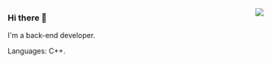 
<a href="https://github.com/shijq99" target="_blank"><img align="right" src="https://github-readme-stats.vercel.app/api?username=shijiaqi99&show_icons=true&count_private=true&theme=nord" /></a>

### Hi there 👋

I'm a back-end developer.

Languages: C++.

